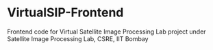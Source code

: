 # VirtualSIP-Frontend
Frontend code for Virtual Satellite Image Processing Lab project under Satellite Image Processing Lab, CSRE, IIT Bombay
